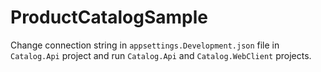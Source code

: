 # ProductCatalogSample

Change connection string in `appsettings.Development.json` file in `Catalog.Api` project and run `Catalog.Api` and `Catalog.WebClient` projects.
